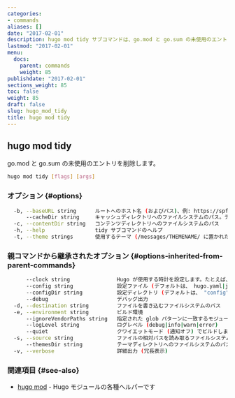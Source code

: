 ```yaml
---
categories:
- commands
aliases: []
date: "2017-02-01"
description: hugo mod tidy サブコマンドは、go.mod と go.sum の未使用のエントリを削除します。
lastmod: "2017-02-01"
menu:
  docs:
    parent: commands
    weight: 85
publishdate: "2017-02-01"
sections_weight: 85
toc: false
weight: 85
draft: false
slug: hugo_mod_tidy
title: hugo mod tidy
---
```

## hugo mod tidy

go.mod と go.sum の未使用のエントリを削除します。

```bash
hugo mod tidy [flags] [args]
```

### オプション {#options}

```bash
  -b, --baseURL string      ルートへのホスト名 (およびパス)、例: https://spf13.com/
      --cacheDir string     キャッシュディレクトリへのファイルシステムのパス。デフォルト: $TMPDIR/hugo_cache_$USER/
  -c, --contentDir string   コンテンツディレクトリへのファイルシステムのパス
  -h, --help                tidy サブコマンドのヘルプ
  -t, --theme strings       使用するテーマ (/messages/THEMENAME/ に置かれた)
```

### 親コマンドから継承されたオプション {#options-inherited-from-parent-commands}

```bash
      --clock string               Hugo が使用する時計を設定します。たとえば、 --clock 2021-11-06T22:30:00.00+09:00
      --config string              設定ファイル (デフォルトは、 hugo.yaml|json|toml)
      --configDir string           設定ディレクトリ (デフォルトは、 "config")
      --debug                      デバッグ出力
  -d, --destination string         ファイルを書き込むファイルシステムのパス
  -e, --environment string         ビルド環境
      --ignoreVendorPaths string   指定された glob パターンに一致するモジュールパスの _vendor を無視します
      --logLevel string            ログレベル (debug|info|warn|error)
      --quiet                      クワイエットモード (通知オフ) でビルドします
  -s, --source string              ファイルの相対パスを読み取るファイルシステムのパス
      --themesDir string           テーマディレクトリへのファイルシステムのパス
  -v, --verbose                    詳細出力 (冗長表示)
```

### 関連項目 {#see-also}

* [hugo mod](/commands/hugo_mod/)	 - Hugo モジュールの各種ヘルパーです


